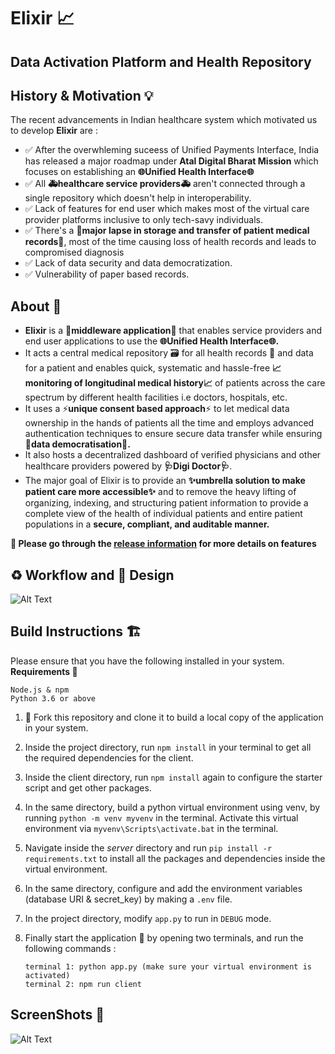 # Elixir :chart_with_upwards_trend:
## Data Activation Platform and Health Repository 

## History & Motivation :bulb:
The recent advancements in Indian healthcare system which motivated us to develop **Elixir** are :   

 - :white_check_mark: After the overwhleming suceess of Unified Payments Interface, India has released a major roadmap under **Atal Digital Bharat Mission** which focuses on establishing an **:globe_with_meridians:Unified Health Interface:globe_with_meridians:** 
 - :white_check_mark: All **:ambulance:healthcare service providers:ambulance:** aren't connected through a single repository which doesn't help in interoperability.
 - :white_check_mark: Lack of features for end user which makes most of the virtual care provider platforms inclusive to only tech-savy individuals.
 - :white_check_mark: There's a **:rotating_light:major lapse in storage and transfer of patient medical records:rotating_light:**, most of the time causing loss of health records and leads to compromised diagnosis 
 - :white_check_mark: Lack of data security and data democratization.
 - :white_check_mark: Vulnerability of paper based records.

    
## About :rocket:
- **Elixir** is a **:wrench:middleware application:wrench:** that enables service providers and end user applications to use the **:globe_with_meridians:Unified Health Interface:globe_with_meridians:.** 
- It acts a central medical repository :card_file_box: for all health records :page_facing_up: and data for a patient and enables quick, systematic and hassle-free **:chart_with_upwards_trend:monitoring of longitudinal medical history:chart_with_upwards_trend:** of patients across the care spectrum by different health facilities i.e doctors, hospitals, etc. 
- It uses a ⚡️**unique consent based approach**⚡️ to let medical data ownership in the hands of patients all the time and employs advanced authentication techniques to ensure secure data transfer while ensuring **:memo:data democratisation:memo:.**
- It also hosts a decentralized dashboard of verified physicians and other healthcare providers powered by **:stethoscope:Digi Doctor:stethoscope:**. 
- The major goal of Elixir is to provide an **:sparkles:umbrella solution to make patient care more accessible:sparkles:** and to remove the heavy lifting of organizing, indexing, and structuring patient information to provide a complete view of the health of individual patients and entire patient populations in a **secure, compliant, and auditable manner.** 

**:pushpin: Please go through the [release information](https://github.com/purplepotion/Elixir/releases/tag/v1.0.0) for more details on features**

## :recycle: Workflow and :art: Design
![Alt Text](https://github.com/purplepotion/Elixir/blob/dev/imgs/elixir%20(5).png)

## Build Instructions :building_construction:
Please ensure that you have the following installed in your system.   
**Requirements :memo:**

    Node.js & npm
    Python 3.6 or above
 
 1. :twisted_rightwards_arrows: Fork this repository and clone it to build a local copy of the application in your system.  
 2. Inside the project directory, run `npm install` in your terminal to get all the required dependencies for the client.
 3. Inside the client directory, run `npm install` again to configure the starter script and get other packages.
 4. In the same directory, build a python virtual environment using venv, by running `python -m venv myvenv` in the terminal. Activate this virtual environment via `myvenv\Scripts\activate.bat` in the terminal.
 5. Navigate inside the *server* directory and run `pip install -r requirements.txt` to install all the packages and dependencies inside the virtual environment.
 6. In the same directory, configure and add the environment variables (database URI & secret_key) by making a `.env` file.
 7. In the project directory, modify `app.py` to run in `DEBUG` mode.
 8. Finally start the application :rocket: by opening two terminals, and run the following commands :  
 
        terminal 1: python app.py (make sure your virtual environment is activated) 
        terminal 2: npm run client


## ScreenShots :camera_flash:
![Alt Text](https://github.com/purplepotion/Elixir/blob/dev/imgs/elixir%20pages.gif)
 
 



